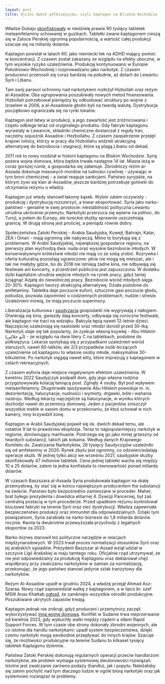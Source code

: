 ```yaml
---
layout: post
title: Ojciec dwóch półksiężyców, czyli kaptagon na Bliskim Wschodzie
---
```


Władze Dubaju [skonfiskowały](https://gulfnews.com/uae/crime/dubai-police-foil-smuggling-of-89760-captagon-pills-concealed-in-clothing-buttons-1.500251403) w niedzielę prawie 90 tysięcy tabletek metaamfetaminy schowanej w guzikach.  Tabletki zwane kaptagonem cieszą się w Zatoce Perskiej ogromną popularnością, a wartość całej produkcji szacuje się na miliardy dolarów.

Kaptagon powstał w latach 60. jako niemiecki lek na ADHD mający pomóc w koncentracji. Z czasem został zakazany ze względu na efekty uboczne, w tym wysokie ryzyko uzależnienia. Produkcję kontynuowano w Europie Południowo-Wschodniej i rozprowadzano jako narkotyk. Z czasem producenci przenosili się coraz bardziej na południe, aż dotarli do Lewantu: Syrii i Libanu. 

Tam swój parasol ochronny nad narkotykiem rozłożył Hizbollah oraz reżym al-Assadów. Oba ugrupowania poszukiwały nowych metod finansowania. Hizbollah potrzebował pieniędzy by odbudować struktury po wojnie z Izraelem w 2006, a al-Assadowie głodni byli na twardą walutę. Dystrybucja początkowo ograniczała się na rynki lokalne. 

Kaptagon jest łatwy w produkcji, a jego zawartość jest zróżnicowana i często odbiega teraz od oryginalego produktu. Gdy fabryki kaptagonu wyrastały w Lewancie, składniki chemiczne dostarczał z reguły Iran, naczelny sojusznik Assadów i Hezbollahu. Z czasem zaopatrzenie przejęli krajowi rolnicy, którzy w pracy dla Hizbollahu widzieli atrakcyjną alternatywę do bezrobocia i stagnacji, które są plagą Libanu od dekad. 

2011 rok to nowy rozdział w historii kaptagonu na Bliskim Wschodzie. Syrię pożera wojna domowa, która będzie trwała następne 14 lat. Miasta leżą w coraz gorszej ruinie, a gospodarka się załamuje. Zbrodniczy reżim al-Assada dokonuje masowych mordów na ludności cywilnej - używając w tym broni chemicznej - a świat reaguje sankcjami. Państwo syryjskie, na którym żywi się klan al-Assadów, jeszcze bardziej potrzebuje gotówki do utrzymania reżymu u władzy. 

Kaptagon już wtedy stanowił łakomy kąsek. Wybór zatem oczywisty - produkcję i dystrybucję rozszerzyć, a towar eksportować. Syria jako narko-państwo - genialne w swej prostocie: niestabilność polityczna Lewantu utrudnia ukrócenie przemytu. Narkotyki przerzuca się wpierw na północ, do Turcji, a potem do Europy, ale tureckie służby sprawnie uszczelniają granicę. W drugą stronę jest prościej, a pieniądz równie dobry. 

Społeczeństwa Zatoki Perskiej - Arabia Saudyjska, Kuwejt, Bahrajn, Katar, ZEA i Oman - mają ogromną siłe nabywczą. Mimo to borykają się z problemami. W Arabii Saudyjskiej, największej gospodarce regionu, na pierwszy plan wychodzą dwa: nuda oraz wysokie bezrobocie młodych. W konserwatywnym królestwie młodzi nie mają co ze sobą zrobić. Rozrywka i oferta kulturalną pozostają ograniczone: płcie nie mogą się mieszać, ale i tak nie miałyby gdzie, bo do 2018 nie istnieją żadne kina, nie odbywają się festiwale ani koncerty, a przestrzeń publiczna jest zapuszczona. W dodatku dziki kapitalizm utrudnia wejście młodych na rynek pracy, gdyż taniej ściągnąć Azjatę do niewolniczej pracy. Bezrobocie wśród młodych sięga 20-30%. Kaptagon tworzy atrakcyjną alternatywę. Działa podobnie do amfetaminy. Tabletka daje poczucie euforii, sztucznie gasi poczucie głodu, pobudza, pozwala zapomnieć o codziennych problemach, nudzie i stresie. Uzależnieni mówią, że mają poczucie supermocy. 

Liberalizacja kulturowa i [saudyzacja](https://abumarkey.github.io/arabizmy/saudi-nacjonalizm/) gospodarki nie wygrywają z nałogiem. Otwierają się kina, gwiazdy dają koncerty, odbywaja się coroczne festiwale, ale kaptagon nie traci na wdzięku. Bakcyla łapią nawet 12-letnie dzieci. Najczęściej uzależniają się nastolatki oraz młodzi dorośli przed 30-tką. Narkotyk staje się tak popularny, że zyskuje własną ksywkę - _Abu Hilalein_ (أبو حلالين) - ze względu na dwie litery C na tabletkach, podobne do półksiężyca. Lekarze spotykają się z przypadkami uzależnień wśród starszych, nawet 60-latków, ale 2/3 przypadków osób leczących uzależnienie od kaptagonu to właśnie osoby młode, maksymalnie 30-kilkuletnie. Po narkotyk sięgają nawet elity, które imprezują z kaptagonem w celach rekreacyjnych. 

Z czasem euforia daje miejsce negatywnym efektom uzależnienia. W kwietniu 2022 Saudyjczyk podpalił dom, gdy jego własna rodzina przygotowywała kolację łamiącą post. Zginęły 4 osoby. Był pod wpływem metaamfetaminy. Długotrwałe spożywanie _Abu Hilalein_ powoduje m. in. dezorientację, halucynacje, nudności i wymioty, drgawki, bóle i wahania nastroju. Według lekarzy najczęstrze są halucynacje, w wyniku których dochodzi nawet do przemocy domowej. Jeden z pacjentów zniszczył wszystkie meble w swoim domu w przekonaniu, że ktoś schował w nich kamery; inny krzywdził żonę. 

Kaptagon w Arabii Saudyjskej pojawił się ok. dwóch dekad temu, ale ostatnie 9 lat to prawdziwa eksplozja. Teraz to najpopularniejszy narkotyk w regionie, dorównujący marihuanie. Postrzega się go jako mniej grzeszny od twardych substancji, takich jak kokaina. Według danych Krajowego Komitetu ds. Zwalczania Narkotyków, 26 tysięcy Saudyczyjów uzależniło się od amfetaminy w 2020. Rynek zbytu jest ogromny, co odzwierciedalają operacje służb. W jednej tylko akcji we wrześniu 2021, saudyjskie służby skonfiskowały 47 _milionów_ tabletek. Cena jednej tabletki wacha się między 10 a 25 dolarów, zatem ta jedna konfiskata to równowartość ponad miliarda dolarów.

W czasach Baszszara al-Assada Syria produkowała kaptagon na skalę przemysłową, by stać się w końcu największym producentem the substancji na świecie. Państwo było bezpośrednio zamieszane w proceder. Maher, brat byłego prezydenta i dowódca elitarnej 4. Dywizji Pancernej, był zaś centralną postacią w tym procederze. Przed upadkiem reżymu kontrolował kluczowe fabryki na terenie Syrii oraz sieć dystrybucji. Władza zapewniała bezpieczeństwo produkcji oraz immunitet dla odpowiedzialnych. Dzięki tym powiązaniom, Syria zarabiała na narko-biznesie do 1,8 miliarda dolarów rocznie. Kwota ta dwukrotnie przewyższała przychody z legalnych eksportów za 2023. 

Narko-biznes stanowił też polityczne narzędzie w relacjach międzynarodowych. W 2023 trwał proces normalizacji stosunków Syrii oraz jej arabskich sąsiadów. Prezydent Baszszar al-Assad wziął udział w szczycie Ligii Arabskiej w maju tamtego roku. Oficjalnie rząd utrzymywał, że nie jest odpowiedzialny za produkcję Kaptagonu oraz deklarował chęć współpracy przy zwalczaniu narkotyków w zamian za normalizację, przekonując, że jego państwo stanowi jedynie szlak tranzytowy dla narkotyków. 

Reżym Al-Assadów upadł w grudniu 2024, a władzę przejął Ahmad Asz-Szaraa. Nowy rząd zapowiedział walkę z kaptagonem, a w lipcu br. szef MSW Anas Khattab [ogłosił](https://www.occrp.org/en/news/syria-moves-to-end-captagon-empire-built-under-assad), że zamknięto wszystkie ośrodki produkcyjne. Poszukiwane ukrytych zapasów trwają. 

Kaptagon jednak nie zniknął, gdyż produceni i przemytnicy zaczęli wykorzystywać [inną wojnę domową](https://newlinesinstitute.org/nonstate-actors/sudans-emergence-as-a-new-captagon-hub/). Konflikt w Sudanie trwa nieprzerwanie od kwietnia 2023, gdy wybuchły walki między rządem a siłami Rapid Support Forces. W tym czasie obe strony dokonały zbrodni wojennych, ale co istotne dla handlu narkotykami: upadł system bezpieczeństwa, dzięki czemu narkotyki mogą swobodnie przepływać do innych krajów. Szacuje się, że możliwości produkcyjne na terenie Sudanu to kilkaset tysięcy tabletek Kaptagonu dziennie. 

Państwa Zatoki Perskiej dokonują regularnych operacji przeciw handlarzom narkotyków, ale problem wymaga systemowej dwutorowości rozwiązań. Istotne jest zwalczanie zarówno podaży (handlu), jak i popytu. Należałoby się zatem pochylić nad tym dlaczego ludzie w ogóle biorą narkotyki oraz jak systemowo rozwiązać te problemy.
